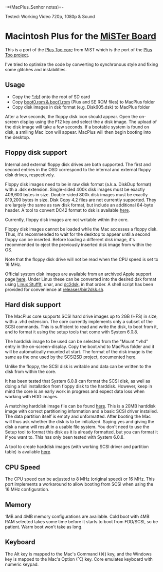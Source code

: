 -=(MacPlus_Senhor notes)=-

Tested: Working Video 720p, 1080p & Sound

# Macintosh Plus for the [MiSTer Board](https://github.com/MiSTer-devel/Main_MiSTer/wiki)

This is a port of the [Plus Too core](https://github.com/mist-devel/mist-binaries/tree/master/cores/plus_too) from MiST which is the port of the [Plus Too project](http://www.bigmessowires.com/plus-too/).

I've tried to optimize the code by converting to synchronous style and fixing some glitches and instabilities.

## Usage

* Copy the [*.rbf](https://github.com/MiSTer-devel/MacPlus_MiSTer/tree/master/releases) onto the root of SD card
* Copy [boot0.rom & boot1.rom](https://github.com/MiSTer-devel/MacPlus_MiSTer/tree/master/releases) (Plus and SE ROM files) to MacPlus folder
* Copy disk images in dsk format (e.g. Disk605.dsk) to MacPlus folder

After a few seconds, the floppy disk icon should appear. Open the on-screen display using the F12 key and select the a disk image. The upload of the disk image will take a few seconds. If a bootable system is found on disk, a smiling Mac icon will appear. MacPlus will then begin booting into the desktop.

## Floppy disk support

Internal and external floppy disk drives are both supported. The first and second entries in the OSD correspond to the internal and external floppy disk drives, respectively.

Floppy disk images need to be in raw disk format (a.k.a. DiskDup format) with a .dsk extension. Single-sided 400k disk images must be exactly 409,600 bytes in size. Double-sided 800k disk images must be exactly 819,200 bytes in size.  Disk Copy 4.2 files are not currently supported. They are largely the same as raw disk format, but include an additional 84-byte header. A tool to convert DC42 format to dsk is available [here](https://www.bigmessowires.com/2013/12/16/macintosh-diskcopy-4-2-floppy-image-converter/).

Currently, floppy disk images are not writable within the core.

Floppy disk images cannot be loaded while the Mac accesses a floppy disk. Thus, it's recommended to wait for the desktop to appear until a second floppy can be inserted. Before loading a different disk image, it's recommended to eject the previously inserted disk image from within the OS. 

Note that the floppy disk drive will not be read when the CPU speed is set to 16 MHz.

Official system disk images are available from an archived Apple support page [here](https://web.archive.org/web/20141025043714/http://www.info.apple.com/support/oldersoftwarelist.html). Under Linux these can be converted into the desired dsk format using [Linux StuffIt](http://web.archive.org/web/20060205025441/http://www.stuffit.com/downloads/files/stuffit520.611linux-i386.tar.gz), unar, and [dc2dsk](http://www.bigmessowires.com/dc2dsk.c), in that order. A shell script has been provided for convenience at [releases/bin2dsk.sh](releases/bin2dsk.sh). 

## Hard disk support

The MacPlus core supports SCSI hard drive images up to 2GB (HFS) in size, with a .vhd extension. The core currently implements only a subset of the SCSI commands. This is sufficient to read and write the disk, to boot from it, and to format it using the setup tools that come with System 6.0.8.

The harddisk image to be used can be selected from the "Mount *.vhd" entry in the on-screen-display. Copy the boot.vhd to MacPlus folder and it will be automatically mounted at start. The format of the disk image is the same as the one used by the SCSI2SD project, documented [here](http://www.codesrc.com/mediawiki/index.php?title=HFSFromScratch).

Unlike the floppy, the SCSI disk is writable and data can be written to the disk from within the core.

It has been tested that System 6.0.8 can format the SCSI disk, as well as doing a full installation from floppy disk to the harddisk. However, keep in mind the core is an early work in progress and expect data loss when working with HDD images.

A matching harddisk image file can be found [here](https://github.com/MiSTer-devel/MacPlus_MiSTer/tree/master/releases). This is a 20MB harddisk image with correct partitioning information and a basic SCSI driver installed. The data partition itself is empty and unformatted. After booting the Mac will thus ask whether the disk is to be initialized. Saying yes and giving the disk a name will result in a usable file system. You don't need to use the Setup tool to format this disk as it is already formatted, but you can format it if you want to. This has only been tested with System 6.0.8.

A tool to create harddisk images (with working SCSI driver and partition table) is available [here](https://diskjockey.onegeekarmy.eu/).

## CPU Speed

The CPU speed can be adjusted to 8 MHz (original speed) or 16 MHz. This port implements a workaround to allow booting from SCSI when using the 16 MHz configuration.

## Memory

1MB and 4MB memory configurations are available. Cold boot with 4MB RAM selected takes some time before it starts to boot from FDD/SCSI, so be patient. Warm boot won't take as long.

## Keyboard

The Alt key is mapped to the Mac's Command (⌘) key, and the Windows key is mapped to the Mac's Option (⌥) key. Core emulates keyboard with numeric keypad.
